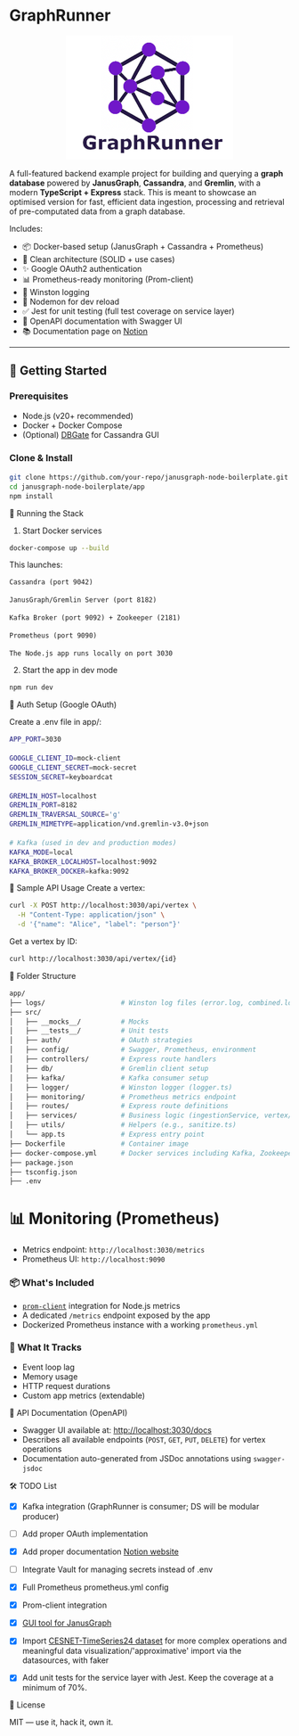 # GraphRunner

<p align="center">
  <img src="graphrunner-logo.png" alt="GraphRunner Logo" width="300" />
</p>

A full-featured backend example project for building and querying a **graph database** powered by **JanusGraph**, **Cassandra**, and **Gremlin**, with a modern **TypeScript + Express** stack. This is meant to showcase an optimised version for fast, efficient data ingestion, processing and retrieval of pre-computated data from a graph database.

Includes:
- 📦 Docker-based setup (JanusGraph + Cassandra + Prometheus)
- 🧠 Clean architecture (SOLID + use cases)
- ✨ Google OAuth2 authentication 
- 📊 Prometheus-ready monitoring (Prom-client)
- 🐛 Winston logging
- 🔁 Nodemon for dev reload
- ✅ Jest for unit testing (full test coverage on service layer)
- 📘 OpenAPI documentation with Swagger UI
- 📚 Documentation page on [Notion](https://wary-server-25b.notion.site/GraphRunner-5909ef9f1c784217a040a3992565f2a7)

---

## 🚀 Getting Started

### Prerequisites

- Node.js (v20+ recommended)
- Docker + Docker Compose
- (Optional) [DBGate](https://dbgate.org) for Cassandra GUI

### Clone & Install

```bash
git clone https://github.com/your-repo/janusgraph-node-boilerplate.git
cd janusgraph-node-boilerplate/app
npm install
```


🐳 Running the Stack
1. Start Docker services
```bash
docker-compose up --build
```

This launches:

    Cassandra (port 9042)

    JanusGraph/Gremlin Server (port 8182)

    Kafka Broker (port 9092) + Zookeeper (2181)

    Prometheus (port 9090)

    The Node.js app runs locally on port 3030

2. Start the app in dev mode
```bash
npm run dev
```

🔐 Auth Setup (Google OAuth)

Create a .env file in app/:
```bash
APP_PORT=3030

GOOGLE_CLIENT_ID=mock-client
GOOGLE_CLIENT_SECRET=mock-secret
SESSION_SECRET=keyboardcat

GREMLIN_HOST=localhost
GREMLIN_PORT=8182
GREMLIN_TRAVERSAL_SOURCE='g'
GREMLIN_MIMETYPE=application/vnd.gremlin-v3.0+json

# Kafka (used in dev and production modes)
KAFKA_MODE=local
KAFKA_BROKER_LOCALHOST=localhost:9092
KAFKA_BROKER_DOCKER=kafka:9092
```

🧪 Sample API Usage
Create a vertex:
```bash
curl -X POST http://localhost:3030/api/vertex \
  -H "Content-Type: application/json" \
  -d '{"name": "Alice", "label": "person"}'
```

Get a vertex by ID:
```bash
curl http://localhost:3030/api/vertex/{id}
```

🧰 Folder Structure

```bash
app/
├── logs/                   # Winston log files (error.log, combined.log)
├── src/
│   ├── __mocks__/          # Mocks
│   ├── __tests__/          # Unit tests
│   ├── auth/               # OAuth strategies
│   ├── config/             # Swagger, Prometheus, environment
│   ├── controllers/        # Express route handlers
│   ├── db/                 # Gremlin client setup
│   ├── kafka/              # Kafka consumer setup
│   ├── logger/             # Winston logger (logger.ts)
│   ├── monitoring/         # Prometheus metrics endpoint
│   ├── routes/             # Express route definitions
│   ├── services/           # Business logic (ingestionService, vertex/edge logic)
│   ├── utils/              # Helpers (e.g., sanitize.ts)
│   └── app.ts              # Express entry point
├── Dockerfile              # Container image
├── docker-compose.yml      # Docker services including Kafka, Zookeeper
├── package.json
├── tsconfig.json
├── .env
```

# 📊 Monitoring (Prometheus)

- Metrics endpoint: `http://localhost:3030/metrics`
- Prometheus UI: `http://localhost:9090`

### 📦 What's Included
- [`prom-client`](https://github.com/siimon/prom-client) integration for Node.js metrics
- A dedicated `/metrics` endpoint exposed by the app
- Dockerized Prometheus instance with a working `prometheus.yml`

### 🧠 What It Tracks
- Event loop lag
- Memory usage
- HTTP request durations
- Custom app metrics (extendable)

📘 API Documentation (OpenAPI)
- Swagger UI available at: [http://localhost:3030/docs](http://localhost:3000/docs)
- Describes all available endpoints (`POST`, `GET`, `PUT`, `DELETE`) for vertex operations
- Documentation auto-generated from JSDoc annotations using `swagger-jsdoc`

🛠 TODO List
- [x] Kafka integration (GraphRunner is consumer; DS will be modular producer)

- [ ] Add proper OAuth implementation

- [x] Add proper documentation [Notion website](https://wary-server-25b.notion.site/GraphRunner-5909ef9f1c784217a040a3992565f2a7)

- [ ] Integrate Vault for managing secrets instead of .env

- [x] Full Prometheus prometheus.yml config

- [x] Prom-client integration

- [x] [GUI tool for JanusGraph](https://github.com/RORVI/janusgraph-visualizer-for-graphrunner)

- [x] Import [CESNET-TimeSeries24 dataset](https://zenodo.org/records/13382427) for more complex operations and meaningful data visualization/'approximative' import via the datasources, with faker

- [x] Add unit tests for the service layer with Jest. Keep the coverage at a minimum of 70%.


🧾 License

MIT — use it, hack it, own it.